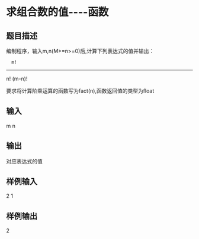  # 求组合数的值----函数  
  
 ## 题目描述  
 编制程序，输入m,n(M>=n>=0)后,计算下列表达式的值并输出：  
   
      m!  
 -----------  
  n! (m-n)!  
   
 要求将计算阶乘运算的函数写为fact(n),函数返回值的类型为float  
   
 ## 输入  
 m n  
   
 ## 输出  
 对应表达式的值  
   
 ## 样例输入  
 2 1  
 ## 样例输出  
 2  
   
  
